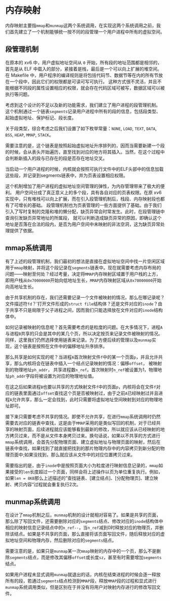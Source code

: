 # 内存映射
内存映射主要指`mmap`和`munmap`这两个系统调用，在实现这两个系统调用之前，我们首先建立了一个机制能够统一按不同的段管理一个用户进程中所有的虚拟空间。

## 段管理机制

在原本的 xv6 中，用户虚拟地址空间从 `0` 开始，所有段的地址范围都是相邻的，首先是从 ELF 中载入的部分，紧接着是栈，最后是一个可以向上扩展的堆空间。
在 Makefile 中，用户程序的编译规则是将包括代码节、数据节等在内的所有节放在一个段中，因此它们的权限都是可读可写可执行。
这种方式很不灵活，并且不能根据不同段的属性设置相应的权限，就会存在代码区域可被写，数据区域可以被执行等问题。

考虑到这个设计的不足以及新的功能需求，我们建立了用户进程的段管理机制。
这个机制通过一个链表`segments`记录用户进程中所有的段的信息，包括段类型、起始虚拟地址、保护标记、段长度。

关于段类型，综合考虑之后我们设置了如下枚举常量：`NONE`, `LOAD`, `TEXT`, `DATA`, `BSS`, `HEAP`, `MMAP`, `STACK`。

需要注意的是，这个链表是按照起始虚拟地址升序排列的，因而当需要新建一个段的时候，会从表头开始遍历，直至找到对应的地方将其插入。当然，在这个过程中会判断新插入的段与已存在的段是否存在地址交叉。

当启动一个用户进程的时候，内核就会按照可执行文件中的ELF头部中的信息加载这些段，并记录到segments链表中，并为页表设置相应权限。

这个机制增加了用户进程的虚拟地址空间管理的弹性，为内存管理带来了极大的便利。
用户空间分成了真正意义上的多个段，具有各自对应的页表权限。在原 xv6 实现中，只有堆栈可以向上扩展，而在引入段管理机制后，栈段、内存映射段也都有了可增长的基础。
段管理机制也为页表管理的一些方面提供了基础。由于我们引入了写时复制的克隆和堆的懒分配，缺页异常会时常发生。此时，在段管理链中查询引发缺页异常地址的所属段，
就可以判断造成缺页异常的原因，即确认这个地址是否落在合法的段内，是否为用户空间中未映射的非法空洞，这为缺页异常处理提供了依据。

## mmap系统调用
有了上述的段管理机制，我们最初的想法是直接在虚拟地址空间中找一片空闲区域用于`mmap`映射，并将这个段记录在`segments`链表中。现在就需要考虑内存布局的问题——映射至何处？经过考量，决定将`MMAP`内存映射区域置于用户栈的上方，即用户栈从`0x70000000`开始向低地址生长，`MMAP`内存映射区域从`0x70000000`开始向高地址生长。

由于共享机制的存在，我们还需要记录一个文件被映射的情况，那么在哪记录呢？文件描述符`fd`？’打开文件形成的`struct file`结构体？还是文件对应的`inode`？由于共享不只是局限于父子进程之间，因而我们只能选择放在文件对应的`inode`结构体中。

如何记录被映射的信息呢？首先需要考虑的是粒度的问题。在大多情况下，进程`A`与进程`B`共享的只会是其中的某几个页，所以决定按页来记录文件被映射的情况。同样，这里我们仍然选择使用链表来记录。为了方便后续的管理以及`munmap`实现，这个链表是按照在文件中的偏移地址升序排序。

那么共享是如何实现的呢？当进程`A`首次映射文件`f`中的某一个页面`p`，并且允许共享，那么内核将会在链表中插入一个结点记录映射的情况：偏移`offset`， 被映射到的物理地址`ph_addr`， 共享进程数`n_ref`。首次映射时`n_ref`被设置为1，物理地址`ph_addr`字段将被设置为对应的物理地址值。

在这之后如果进程`B`也要以共享的方式映射文件`f`中的页面`p`，内核将会在文件`f`对应的链表里面通过`offset`查找这个页是否被映射过，由于之前`A`已经映射过并且进程`A`允许共享，那么一定会找到，此时只需要将虚拟地址空间映射到对应的物理地址即可。

接下来只需要考虑不共享的情况。即使不允许共享，在进行`mmap`系统调用时仍然需要去对应的链表中查找，这是由于`MMAP`采用的是类似写回的机制，对于已经共享的映射页面，后续进程就应该能够看到最新的修改，所以就应该从已经映射的地方拷贝过来，而不是从文件本身拷贝过来。换句话说，如果以不共享的方式进行`mmap`系统调用，会首先分配物理页面、建立虚拟地址与物理页面的映射，然后在链表中查找，如果找到了就直接把找到的那片物理内存中的内容拷贝到新分配的物理页面中;如果没找到，那么就应该从文件中的对应位置拷贝过来。


需要指出的是，由于`inode`中是按照页面大小为粒度进行映射信息记录的，`mmap`如果接受的`len`长度超过一个页面，同样会将上述操作以页为单位重复执行。例如，如果`len = 8KB`那么上述描述的”查找链表、\[建立结点\]、\[分配物理页\]、建立映射、拷贝内容“过程就会重复执行2次。

## munmap系统调用
在设计了`mmap`机制之后，`munmap`机制的设计就相对容易了。如果是共享的页面，那么除了写回文件，还需要删除对应的`segments`结点、修改对应的`inode`结构体中相应的映射信息记录结点中的`n_ref--`，当`n_ref`减到0时释放对应的物理页，并删除该结点。如果是不共享的页面，那么直接将该页面写回文件，随后释放对应的虚拟地址空间和物理内存，然后删除对应的`segments`结点。

需要注意的是，如果只是`munmap`某一次`mmap`映射的内存中的一个页，那么不是删除`segments`结点，而是修改其偏移`offset`或长度`sz`，甚至有时需要增加`segments`结点。

如果用户进程未显式调用`munmap`就退出的话，内核在结束进程的时候会逐一释放所有的段，若通过`segments`结点检测到`MMAP`段，释放`MMAP`段的过程和显式进行`munmap`系统调用类似，但是区别在于并没有将用户对映射内存进行的修改写回文件。